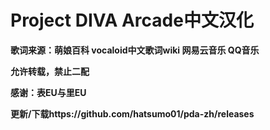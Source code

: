 # Project DIVA Arcade中文汉化

**歌词来源：萌娘百科 vocaloid中文歌词wiki 网易云音乐 QQ音乐**

**允许转载，禁止二配**

**感谢：表EU与里EU**

**更新/下载https://github.com/hatsumo01/pda-zh/releases**
